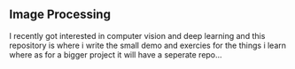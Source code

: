 ## Image Processing

I recently got interested in computer vision and deep learning
and this repository is where i write the small demo and exercies for the things i learn where as for a bigger project it will have a seperate repo...
